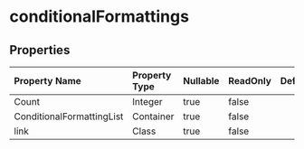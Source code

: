 # **conditionalFormattings**

 

## **Properties**

| Property Name | Property Type | Nullable |  ReadOnly | DefaultValue | Description | 
| :- | :- | :- |:- |  :- | :- |
|Count|Integer|true|false |  ||
|ConditionalFormattingList|Container|true|false |  ||
|link|Class|true|false |  ||


